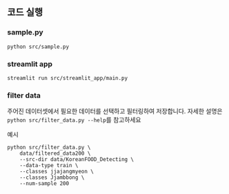 ## 코드 실행
### sample.py
```
python src/sample.py
```

### streamlit app
```
streamlit run src/streamlit_app/main.py
```

### filter data
주어진 데이터셋에서 필요한 데이터를 선택하고 필터링하여 저장합니다. 자세한 설명은 `python src/filter_data.py --help`를 참고하세요

예시
```
python src/filter_data.py \
    data/filtered_data200 \
    --src-dir data/KoreanFOOD_Detecting \
    --data-type train \
    --classes jjajangmyeon \
    --classes Jjambbong \
    --num-sample 200
```